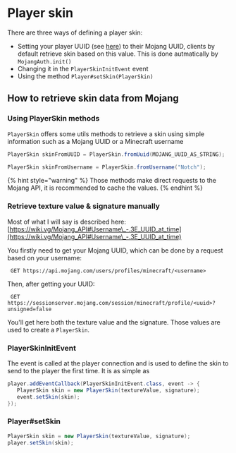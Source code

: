 # Player skin

There are three ways of defining a player skin:

* Setting your player UUID (see [here](player-uuid.md)) to their Mojang UUID, clients by default retrieve skin based on this value. This is done autmatically by `MojangAuth.init()`
* Changing it in the `PlayerSkinInitEvent` event
* Using the method `Player#setSkin(PlayerSkin)`

## How to retrieve skin data from Mojang

### Using PlayerSkin methods

`PlayerSkin` offers some utils methods to retrieve a skin using simple information such as a Mojang UUID or a Minecraft username

```java
PlayerSkin skinFromUUID = PlayerSkin.fromUuid(MOJANG_UUID_AS_STRING);

PlayerSkin skinFromUsername = PlayerSkin.fromUsername("Notch");
```

{% hint style="warning" %}
Those methods make direct requests to the Mojang API, it is recommended to cache the values.
{% endhint %}

### Retrieve texture value & signature manually

Most of what I will say is described here: [https://wiki.vg/Mojang_API#Username\_-.3E_UUID_at_time](https://wiki.vg/Mojang_API#Username\_-.3E_UUID_at_time)

You firstly need to get your Mojang UUID, which can be done by a request based on your username:

```
 GET https://api.mojang.com/users/profiles/minecraft/<username>
```

Then, after getting your UUID:

```
 GET https://sessionserver.mojang.com/session/minecraft/profile/<uuid>?unsigned=false
```

You'll get here both the texture value and the signature. Those values are used to create a `PlayerSkin`.

### PlayerSkinInitEvent

The event is called at the player connection and is used to define the skin to send to the player the first time. It is as simple as

```java
player.addEventCallback(PlayerSkinInitEvent.class, event -> {
   PlayerSkin skin = new PlayerSkin(textureValue, signature);
   event.setSkin(skin);
});
```

### Player#setSkin

```java
PlayerSkin skin = new PlayerSkin(textureValue, signature);
player.setSkin(skin);
```
